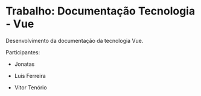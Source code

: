 # Trabalho: Documentação Tecnologia - Vue

Desenvolvimento da documentação da tecnologia Vue.

Participantes:

* Jonatas
  
* Luis Ferreira

* Vitor Tenório
